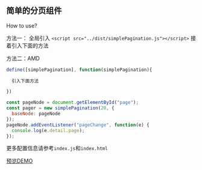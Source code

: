 ## 简单的分页组件

How to use?

方法一： 全局引入 `<script src="../dist/simplePagination.js"></script>`
接着引入下面的方法

方法二：AMD 

```javascript
define([simplePagination], function(simplePagination){
  
  引入下面方法

})
```

```javascript
const pageNode = document.getElementById("page");
const pager = new simplePagination(20, {
  baseNode: pageNode
});
pageNode.addEventListener("pageChange", function(e) {
  console.log(e.detail.page);
});
```

更多配置信息请参考`index.js`和`index.html`

[预览DEMO](http://shooterblog.site/create-simple-wheels/simplePagination/index.html) 
